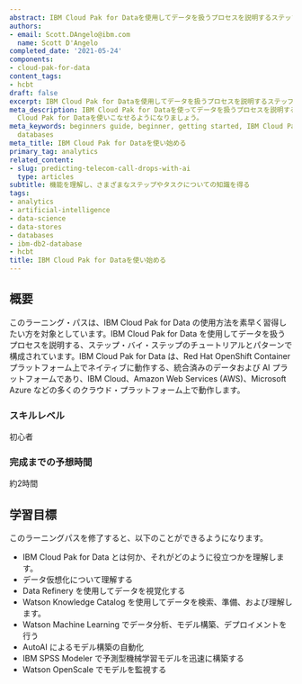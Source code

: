 ```yaml
---
abstract: IBM Cloud Pak for Dataを使用してデータを扱うプロセスを説明するステップバイステップのチュートリアルとパターンで構成されたこのラーニングパスで、スピード感を持って作業することができます。
authors:
- email: Scott.DAngelo@ibm.com
  name: Scott D'Angelo
completed_date: '2021-05-24'
components:
- cloud-pak-for-data
content_tags:
- hcbt
draft: false
excerpt: IBM Cloud Pak for Dataを使用してデータを扱うプロセスを説明するステップバイステップのチュートリアルとパターンで構成されたこのラーニングパスで、スピード感を持って作業することができます。
meta_description: IBM Cloud Pak for Dataを使ってデータを扱うプロセスを説明するステップ・バイ・ステップのチュートリアルとパターンで構成されたこのラーニング・パスで、IBM
  Cloud Pak for Dataを使いこなせるようになりましょう。
meta_keywords: beginners guide, beginner, getting started, IBM Cloud Pak for Data,
  databases
meta_title: IBM Cloud Pak for Dataを使い始める
primary_tag: analytics
related_content:
- slug: predicting-telecom-call-drops-with-ai
  type: articles
subtitle: 機能を理解し、さまざまなステップやタスクについての知識を得る
tags:
- analytics
- artificial-intelligence
- data-science
- data-stores
- databases
- ibm-db2-database
- hcbt
title: IBM Cloud Pak for Dataを使い始める
---
```


## 概要

このラーニング・パスは、IBM Cloud Pak for Data の使用方法を素早く習得したい方を対象としています。IBM Cloud Pak for Data を使用してデータを扱うプロセスを説明する、ステップ・バイ・ステップのチュートリアルとパターンで構成されています。IBM Cloud Pak for Data は、Red Hat OpenShift Container プラットフォーム上でネイティブに動作する、統合済みのデータおよび AI プラットフォームであり、IBM Cloud、Amazon Web Services (AWS)、Microsoft Azure などの多くのクラウド・プラットフォーム上で動作します。

### スキルレベル

初心者

### 完成までの予想時間

約2時間

## 学習目標

このラーニングパスを修了すると、以下のことができるようになります。

* IBM Cloud Pak for Data とは何か、それがどのように役立つかを理解します。
* データ仮想化について理解する
* Data Refinery を使用してデータを視覚化する
* Watson Knowledge Catalog を使用してデータを検索、準備、および理解します。
* Watson Machine Learning でデータ分析、モデル構築、デプロイメントを行う
* AutoAI によるモデル構築の自動化
* IBM SPSS Modeler で予測型機械学習モデルを迅速に構築する
* Watson OpenScale でモデルを監視する